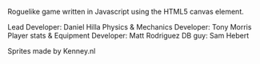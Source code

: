Roguelike game written in Javascript using the HTML5 canvas element.

Lead Developer: Daniel Hilla
Physics & Mechanics Developer: Tony Morris
Player stats & Equipment Developer: Matt Rodriguez
DB guy: Sam Hebert

Sprites made by Kenney.nl